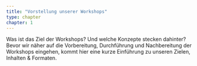 ```yaml
---
title: "Vorstellung unserer Workshops"
type: chapter
chapter: 1
--- 
```


Was ist das Ziel der Workshops? Und welche Konzepte stecken dahinter? Bevor wir
näher auf die Vorbereitung, Durchführung und Nachbereitung der Workshops eingehen,
kommt hier eine kurze Einführung zu unseren Zielen, Inhalten & Formaten.